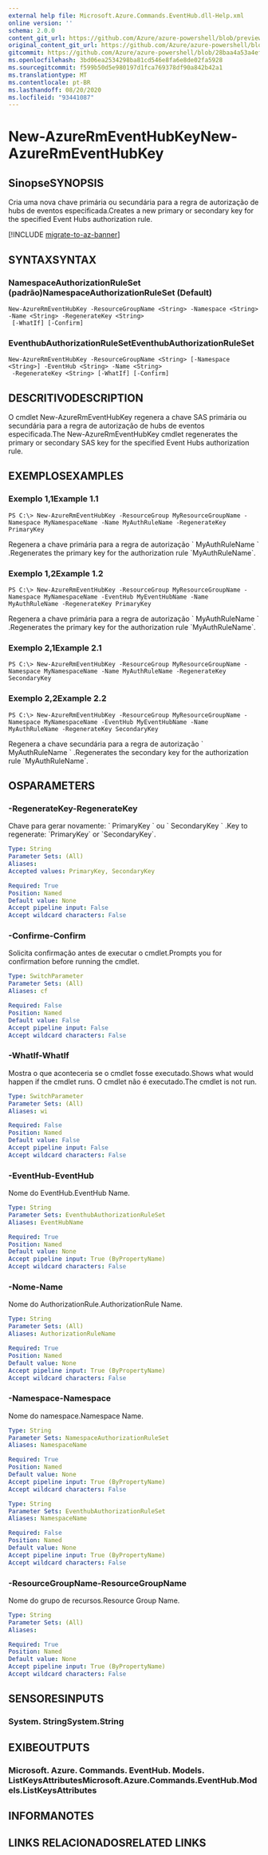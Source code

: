 ```yaml
---
external help file: Microsoft.Azure.Commands.EventHub.dll-Help.xml
online version: ''
schema: 2.0.0
content_git_url: https://github.com/Azure/azure-powershell/blob/preview/src/ResourceManager/EventHub/Commands.EventHub/help/New-AzureRmEventHubKey.md
original_content_git_url: https://github.com/Azure/azure-powershell/blob/preview/src/ResourceManager/EventHub/Commands.EventHub/help/New-AzureRmEventHubKey.md
gitcommit: https://github.com/Azure/azure-powershell/blob/28baa4a53a4efceb1197c032a8db08e199f0858d
ms.openlocfilehash: 3bd06ea2534298ba81cd546e8fa6e8de02fa5928
ms.sourcegitcommit: f599b50d5e980197d1fca769378df90a842b42a1
ms.translationtype: MT
ms.contentlocale: pt-BR
ms.lasthandoff: 08/20/2020
ms.locfileid: "93441087"
---
```

# <span data-ttu-id="12d87-101">New-AzureRmEventHubKey</span><span class="sxs-lookup"><span data-stu-id="12d87-101">New-AzureRmEventHubKey</span></span>

## <span data-ttu-id="12d87-102">Sinopse</span><span class="sxs-lookup"><span data-stu-id="12d87-102">SYNOPSIS</span></span>
<span data-ttu-id="12d87-103">Cria uma nova chave primária ou secundária para a regra de autorização de hubs de eventos especificada.</span><span class="sxs-lookup"><span data-stu-id="12d87-103">Creates a new primary or secondary key for the specified Event Hubs authorization rule.</span></span>

[!INCLUDE [migrate-to-az-banner](../../includes/migrate-to-az-banner.md)]

## <span data-ttu-id="12d87-104">SYNTAX</span><span class="sxs-lookup"><span data-stu-id="12d87-104">SYNTAX</span></span>

### <span data-ttu-id="12d87-105">NamespaceAuthorizationRuleSet (padrão)</span><span class="sxs-lookup"><span data-stu-id="12d87-105">NamespaceAuthorizationRuleSet (Default)</span></span>
```
New-AzureRmEventHubKey -ResourceGroupName <String> -Namespace <String> -Name <String> -RegenerateKey <String>
 [-WhatIf] [-Confirm]
```

### <span data-ttu-id="12d87-106">EventhubAuthorizationRuleSet</span><span class="sxs-lookup"><span data-stu-id="12d87-106">EventhubAuthorizationRuleSet</span></span>
```
New-AzureRmEventHubKey -ResourceGroupName <String> [-Namespace <String>] -EventHub <String> -Name <String>
 -RegenerateKey <String> [-WhatIf] [-Confirm]
```

## <span data-ttu-id="12d87-107">DESCRITIVO</span><span class="sxs-lookup"><span data-stu-id="12d87-107">DESCRIPTION</span></span>
<span data-ttu-id="12d87-108">O cmdlet New-AzureRmEventHubKey regenera a chave SAS primária ou secundária para a regra de autorização de hubs de eventos especificada.</span><span class="sxs-lookup"><span data-stu-id="12d87-108">The New-AzureRmEventHubKey cmdlet regenerates the primary or secondary SAS key for the specified Event Hubs authorization rule.</span></span>

## <span data-ttu-id="12d87-109">EXEMPLOS</span><span class="sxs-lookup"><span data-stu-id="12d87-109">EXAMPLES</span></span>

### <span data-ttu-id="12d87-110">Exemplo 1,1</span><span class="sxs-lookup"><span data-stu-id="12d87-110">Example 1.1</span></span>
```
PS C:\> New-AzureRmEventHubKey -ResourceGroup MyResourceGroupName -Namespace MyNamespaceName -Name MyAuthRuleName -RegenerateKey PrimaryKey
```

<span data-ttu-id="12d87-111">Regenera a chave primária para a regra de autorização \` MyAuthRuleName \` .</span><span class="sxs-lookup"><span data-stu-id="12d87-111">Regenerates the primary key for the authorization rule \`MyAuthRuleName\`.</span></span>

### <span data-ttu-id="12d87-112">Exemplo 1,2</span><span class="sxs-lookup"><span data-stu-id="12d87-112">Example 1.2</span></span>
```
PS C:\> New-AzureRmEventHubKey -ResourceGroup MyResourceGroupName -Namespace MyNamespaceName -EventHub MyEventHubName -Name MyAuthRuleName -RegenerateKey PrimaryKey
```

<span data-ttu-id="12d87-113">Regenera a chave primária para a regra de autorização \` MyAuthRuleName \` .</span><span class="sxs-lookup"><span data-stu-id="12d87-113">Regenerates the primary key for the authorization rule \`MyAuthRuleName\`.</span></span>

### <span data-ttu-id="12d87-114">Exemplo 2,1</span><span class="sxs-lookup"><span data-stu-id="12d87-114">Example 2.1</span></span>
```
PS C:\> New-AzureRmEventHubKey -ResourceGroup MyResourceGroupName -Namespace MyNamespaceName -Name MyAuthRuleName -RegenerateKey SecondaryKey
```

### <span data-ttu-id="12d87-115">Exemplo 2,2</span><span class="sxs-lookup"><span data-stu-id="12d87-115">Example 2.2</span></span>
```
PS C:\> New-AzureRmEventHubKey -ResourceGroup MyResourceGroupName -Namespace MyNamespaceName -EventHub MyEventHubName -Name MyAuthRuleName -RegenerateKey SecondaryKey
```

<span data-ttu-id="12d87-116">Regenera a chave secundária para a regra de autorização \` MyAuthRuleName \` .</span><span class="sxs-lookup"><span data-stu-id="12d87-116">Regenerates the secondary key for the authorization rule \`MyAuthRuleName\`.</span></span>

## <span data-ttu-id="12d87-117">OS</span><span class="sxs-lookup"><span data-stu-id="12d87-117">PARAMETERS</span></span>

### <span data-ttu-id="12d87-118">-RegenerateKey</span><span class="sxs-lookup"><span data-stu-id="12d87-118">-RegenerateKey</span></span>
<span data-ttu-id="12d87-119">Chave para gerar novamente: \` PrimaryKey \` ou \` SecondaryKey \` .</span><span class="sxs-lookup"><span data-stu-id="12d87-119">Key to regenerate: \`PrimaryKey\` or \`SecondaryKey\`.</span></span>

```yaml
Type: String
Parameter Sets: (All)
Aliases: 
Accepted values: PrimaryKey, SecondaryKey

Required: True
Position: Named
Default value: None
Accept pipeline input: False
Accept wildcard characters: False
```

### <span data-ttu-id="12d87-120">-Confirme</span><span class="sxs-lookup"><span data-stu-id="12d87-120">-Confirm</span></span>
<span data-ttu-id="12d87-121">Solicita confirmação antes de executar o cmdlet.</span><span class="sxs-lookup"><span data-stu-id="12d87-121">Prompts you for confirmation before running the cmdlet.</span></span>

```yaml
Type: SwitchParameter
Parameter Sets: (All)
Aliases: cf

Required: False
Position: Named
Default value: False
Accept pipeline input: False
Accept wildcard characters: False
```

### <span data-ttu-id="12d87-122">-WhatIf</span><span class="sxs-lookup"><span data-stu-id="12d87-122">-WhatIf</span></span>
<span data-ttu-id="12d87-123">Mostra o que aconteceria se o cmdlet fosse executado.</span><span class="sxs-lookup"><span data-stu-id="12d87-123">Shows what would happen if the cmdlet runs.</span></span>
<span data-ttu-id="12d87-124">O cmdlet não é executado.</span><span class="sxs-lookup"><span data-stu-id="12d87-124">The cmdlet is not run.</span></span>

```yaml
Type: SwitchParameter
Parameter Sets: (All)
Aliases: wi

Required: False
Position: Named
Default value: False
Accept pipeline input: False
Accept wildcard characters: False
```

### <span data-ttu-id="12d87-125">-EventHub</span><span class="sxs-lookup"><span data-stu-id="12d87-125">-EventHub</span></span>
<span data-ttu-id="12d87-126">Nome do EventHub.</span><span class="sxs-lookup"><span data-stu-id="12d87-126">EventHub Name.</span></span>

```yaml
Type: String
Parameter Sets: EventhubAuthorizationRuleSet
Aliases: EventHubName

Required: True
Position: Named
Default value: None
Accept pipeline input: True (ByPropertyName)
Accept wildcard characters: False
```

### <span data-ttu-id="12d87-127">-Nome</span><span class="sxs-lookup"><span data-stu-id="12d87-127">-Name</span></span>
<span data-ttu-id="12d87-128">Nome do AuthorizationRule.</span><span class="sxs-lookup"><span data-stu-id="12d87-128">AuthorizationRule Name.</span></span>

```yaml
Type: String
Parameter Sets: (All)
Aliases: AuthorizationRuleName

Required: True
Position: Named
Default value: None
Accept pipeline input: True (ByPropertyName)
Accept wildcard characters: False
```

### <span data-ttu-id="12d87-129">-Namespace</span><span class="sxs-lookup"><span data-stu-id="12d87-129">-Namespace</span></span>
<span data-ttu-id="12d87-130">Nome do namespace.</span><span class="sxs-lookup"><span data-stu-id="12d87-130">Namespace Name.</span></span>

```yaml
Type: String
Parameter Sets: NamespaceAuthorizationRuleSet
Aliases: NamespaceName

Required: True
Position: Named
Default value: None
Accept pipeline input: True (ByPropertyName)
Accept wildcard characters: False
```

```yaml
Type: String
Parameter Sets: EventhubAuthorizationRuleSet
Aliases: NamespaceName

Required: False
Position: Named
Default value: None
Accept pipeline input: True (ByPropertyName)
Accept wildcard characters: False
```

### <span data-ttu-id="12d87-131">-ResourceGroupName</span><span class="sxs-lookup"><span data-stu-id="12d87-131">-ResourceGroupName</span></span>
<span data-ttu-id="12d87-132">Nome do grupo de recursos.</span><span class="sxs-lookup"><span data-stu-id="12d87-132">Resource Group Name.</span></span>

```yaml
Type: String
Parameter Sets: (All)
Aliases: 

Required: True
Position: Named
Default value: None
Accept pipeline input: True (ByPropertyName)
Accept wildcard characters: False
```

## <span data-ttu-id="12d87-133">SENSORES</span><span class="sxs-lookup"><span data-stu-id="12d87-133">INPUTS</span></span>

### <span data-ttu-id="12d87-134">System. String</span><span class="sxs-lookup"><span data-stu-id="12d87-134">System.String</span></span>

## <span data-ttu-id="12d87-135">EXIBE</span><span class="sxs-lookup"><span data-stu-id="12d87-135">OUTPUTS</span></span>

### <span data-ttu-id="12d87-136">Microsoft. Azure. Commands. EventHub. Models. ListKeysAttributes</span><span class="sxs-lookup"><span data-stu-id="12d87-136">Microsoft.Azure.Commands.EventHub.Models.ListKeysAttributes</span></span>

## <span data-ttu-id="12d87-137">INFORMA</span><span class="sxs-lookup"><span data-stu-id="12d87-137">NOTES</span></span>

## <span data-ttu-id="12d87-138">LINKS RELACIONADOS</span><span class="sxs-lookup"><span data-stu-id="12d87-138">RELATED LINKS</span></span>


